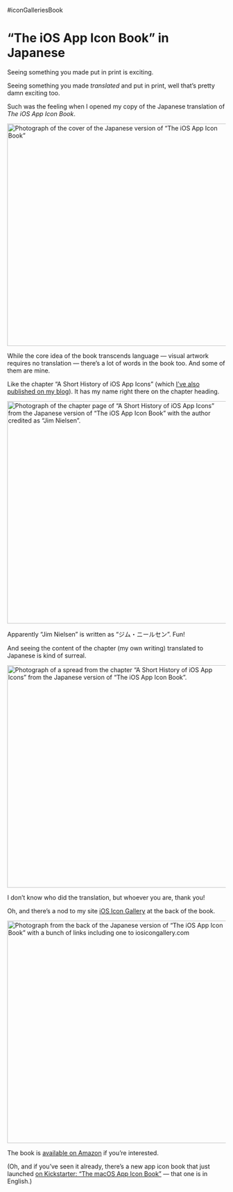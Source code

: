 #iconGalleriesBook

# “The iOS App Icon Book” in Japanese

Seeing something you made put in print is exciting.

Seeing something you made _translated_ and put in print, well that’s pretty damn exciting too.

Such was the feeling when I opened my copy of the Japanese translation of _The iOS App Icon Book_.

<img src="https://cdn.jim-nielsen.com/blog/2023/japanese-app-icon-book-0.jpg" width="512" height="512" alt="Photograph of the cover of the Japanese version of “The iOS App Icon Book”" />

While the core idea of the book transcends language — visual artwork requires no translation — there’s a lot of words in the book too. And some of them are mine.

Like the chapter “A Short History of iOS App Icons” (which [I’ve also published on my blog](https://blog.jim-nielsen.com/2022/short-history-of-ios-app-icons/)). It has my name right there on the chapter heading.

<img src="https://cdn.jim-nielsen.com/blog/2023/japanese-app-icon-book-1.jpg" width="512" height="512" alt="Photograph of the chapter page of “A Short History of iOS App Icons” from the Japanese version of “The iOS App Icon Book” with the author credited as “Jim Nielsen”." />

Apparently “Jim Nielsen” is written as “ジム・ニールセン”. Fun!

And seeing the content of the chapter (my own writing) translated to Japanese is kind of surreal.

<img src="https://cdn.jim-nielsen.com/blog/2023/japanese-app-icon-book-2.jpg" width="512" height="512" alt="Photograph of a spread from the chapter “A Short History of iOS App Icons” from the Japanese version of “The iOS App Icon Book”." />

I don’t know who did the translation, but whoever you are, thank you!

Oh, and there’s a nod to my site [iOS Icon Gallery](https://www.iosicongallery.com) at the back of the book.

<img src="https://cdn.jim-nielsen.com/blog/2023/japanese-app-icon-book-3.jpg" width="512" height="512" alt="Photograph from the back of the Japanese version of “The iOS App Icon Book” with a bunch of links including one to iosicongallery.com" />

The book is [available on Amazon](https://www.amazon.sg/iOS%E3%82%A2%E3%83%97%E3%83%AA%E3%82%A2%E3%82%A4%E3%82%B3%E3%83%B3%E5%9B%B3%E9%91%91-%E3%83%9B%E3%83%93%E3%83%BC%E3%82%B8%E3%83%A3%E3%83%91%E3%83%B3%E3%81%AE%E6%8A%80%E6%B3%95%E6%9B%B8-%E3%83%9E%E3%82%A4%E3%82%B1%E3%83%AB%E3%83%BB%E3%83%95%E3%83%A9%E3%83%AB%E3%83%83%E3%83%97/dp/4798629480) if you’re interested.

(Oh, and if you’ve seen it already, there’s a new app icon book that just launched [on Kickstarter: “The macOS App Icon Book”](https://www.kickstarter.com/projects/flarup/the-macos-app-icon-book) — that one is in English.)